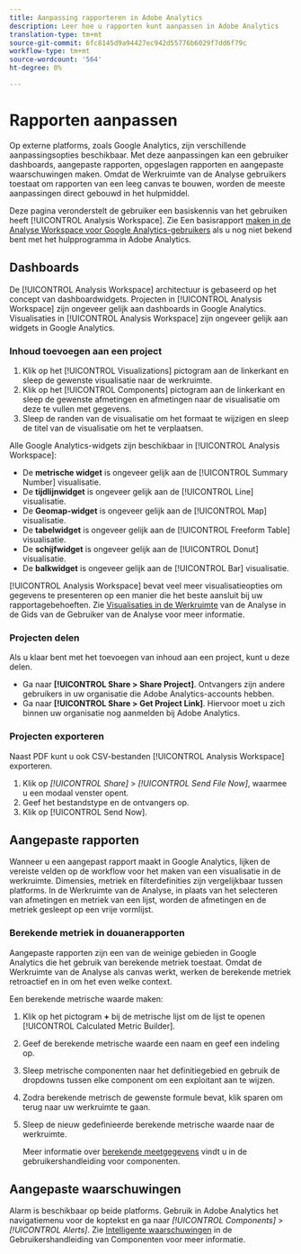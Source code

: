 ```yaml
---
title: Aanpassing rapporteren in Adobe Analytics
description: Leer hoe u rapporten kunt aanpassen in Adobe Analytics
translation-type: tm+mt
source-git-commit: 6fc8145d9a94427ec942d55776b6029f7dd6f79c
workflow-type: tm+mt
source-wordcount: '564'
ht-degree: 0%

---
```



# Rapporten aanpassen

Op externe platforms, zoals Google Analytics, zijn verschillende aanpassingsopties beschikbaar. Met deze aanpassingen kan een gebruiker dashboards, aangepaste rapporten, opgeslagen rapporten en aangepaste waarschuwingen maken. Omdat de Werkruimte van de Analyse gebruikers toestaat om rapporten van een leeg canvas te bouwen, worden de meeste aanpassingen direct gebouwd in het hulpmiddel.

Deze pagina veronderstelt de gebruiker een basiskennis van het gebruiken heeft [!UICONTROL Analysis Workspace]. Zie Een basisrapport [maken in de Analyse Workspace voor Google Analytics-gebruikers](reports/create-report.md) als u nog niet bekend bent met het hulpprogramma in Adobe Analytics.

## Dashboards

De [!UICONTROL Analysis Workspace] architectuur is gebaseerd op het concept van dashboardwidgets. Projecten in [!UICONTROL Analysis Workspace] zijn ongeveer gelijk aan dashboards in Google Analytics. Visualisaties in [!UICONTROL Analysis Workspace] zijn ongeveer gelijk aan widgets in Google Analytics.

### Inhoud toevoegen aan een project

1. Klik op het [!UICONTROL Visualizations] pictogram aan de linkerkant en sleep de gewenste visualisatie naar de werkruimte.
2. Klik op het [!UICONTROL Components] pictogram aan de linkerkant en sleep de gewenste afmetingen en afmetingen naar de visualisatie om deze te vullen met gegevens.
3. Sleep de randen van de visualisatie om het formaat te wijzigen en sleep de titel van de visualisatie om het te verplaatsen.

Alle Google Analytics-widgets zijn beschikbaar in [!UICONTROL Analysis Workspace]:

* De **metrische widget** is ongeveer gelijk aan de [!UICONTROL Summary Number] visualisatie.
* De **tijdlijnwidget** is ongeveer gelijk aan de [!UICONTROL Line] visualisatie.
* De **Geomap-widget** is ongeveer gelijk aan de [!UICONTROL Map] visualisatie.
* De **tabelwidget** is ongeveer gelijk aan de [!UICONTROL Freeform Table] visualisatie.
* De **schijfwidget** is ongeveer gelijk aan de [!UICONTROL Donut] visualisatie.
* De **balkwidget** is ongeveer gelijk aan de [!UICONTROL Bar] visualisatie.

[!UICONTROL Analysis Workspace] bevat veel meer visualisatieopties om gegevens te presenteren op een manier die het beste aansluit bij uw rapportagebehoeften. Zie [Visualisaties in de Werkruimte](/help/analyze/analysis-workspace/visualizations/freeform-analysis-visualizations.md) van de Analyse in de Gids van de Gebruiker van de Analyse voor meer informatie.

### Projecten delen

Als u klaar bent met het toevoegen van inhoud aan een project, kunt u deze delen.

* Ga naar **[!UICONTROL Share > Share Project]**. Ontvangers zijn andere gebruikers in uw organisatie die Adobe Analytics-accounts hebben.
* Ga naar **[!UICONTROL Share > Get Project Link]**. Hiervoor moet u zich binnen uw organisatie nog aanmelden bij Adobe Analytics.

### Projecten exporteren

Naast PDF kunt u ook CSV-bestanden [!UICONTROL Analysis Workspace] exporteren.

1. Klik op *[!UICONTROL Share]* > *[!UICONTROL Send File Now]*, waarmee u een modaal venster opent.
2. Geef het bestandstype en de ontvangers op.
3. Klik op [!UICONTROL Send Now].

## Aangepaste rapporten

Wanneer u een aangepast rapport maakt in Google Analytics, lijken de vereiste velden op de workflow voor het maken van een visualisatie in de werkruimte. Dimensies, metriek en filterdefinities zijn vergelijkbaar tussen platforms. In de Werkruimte van de Analyse, in plaats van het selecteren van afmetingen en metriek van een lijst, worden de afmetingen en de metriek gesleept op een vrije vormlijst.

### Berekende metriek in douanerapporten

Aangepaste rapporten zijn een van de weinige gebieden in Google Analytics die het gebruik van berekende metriek toestaat. Omdat de Werkruimte van de Analyse als canvas werkt, werken de berekende metriek retroactief en in om het even welke context.

Een berekende metrische waarde maken:

1. Klik op het pictogram **+** bij de metrische lijst om de lijst te openen [!UICONTROL Calculated Metric Builder].
2. Geef de berekende metrische waarde een naam en geef een indeling op.
3. Sleep metrische componenten naar het definitiegebied en gebruik de dropdowns tussen elke component om een exploitant aan te wijzen.
4. Zodra berekende metrisch de gewenste formule bevat, klik sparen om terug naar uw werkruimte te gaan.
5. Sleep de nieuw gedefinieerde berekende metrische waarde naar de werkruimte.

   Meer informatie over [berekende meetgegevens](/help/components/c-calcmetrics/cm-overview.md) vindt u in de gebruikershandleiding voor componenten.

## Aangepaste waarschuwingen

Alarm is beschikbaar op beide platforms. Gebruik in Adobe Analytics het navigatiemenu voor de koptekst en ga naar *[!UICONTROL Components]* > *[!UICONTROL Alerts]*. Zie [Intelligente waarschuwingen](/help/components/c-alerts/intellligent-alerts.md) in de Gebruikershandleiding van Componenten voor meer informatie.
